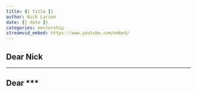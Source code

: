 ```yaml
---
title: {{ title }}
author: Nick Larsen
date: {{ date }}
categories: mentorship
streamvid_embed: https://www.youtube.com/embed/
---
```



## Dear Nick



---

## Dear ***

